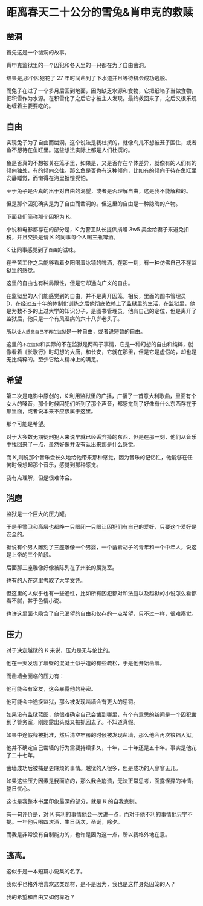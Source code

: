 # 距离春天二十公分的雪兔&肖申克的救赎

## 凿洞

首先这是一个凿洞的故事。<br>

肖申克监狱里的一个囚犯和冬天里的一只都在为了自由凿洞。<br>

结果是,那个囚犯花了 27 年时间凿到了下水道并且等待机会成功逃脱。<br>

而兔子在过了一个多月后回到地面，因为缺乏水源和食物，它把纸箱子当做食物，把积雪作为水源。在积雪化了之后它才被主人发现。最终救回来了，之后又很乐观地缠着主要要吃的。<br>

## 自由

实现兔子为了自由而凿洞，这个说法是我杜撰的，就像鸟儿不想被笼子围住，或者鱼不想待在鱼缸里。这些想法实际上都是人们杜撰的。<br>

鱼是否真的不想被关在笼子里，如果是，又是否存在个体差异，就像有的人们有的倾向独处，有的倾向交往。那么鱼是否也有这种倾向，比如有的倾向于待在鱼缸里安静睡觉，而懒得在海里担惊受怕。<br>

至于兔子是否真的出于对自由的渴望，或者是否理解自由，这是我不能解释的。<br>

但是那个囚犯确实是为了自由而凿洞的。但这里的自由是一种隐晦的产物。<br>

下面我们简称那个囚犯为 K。<br>

小说和电影都存在的部分是，K 为警卫队长提供捐赠 3w5 美金给妻子来避免扣税，并且交换是请 K 的同事每个人喝三瓶啤酒。<br>

K 让同事感觉到了`自由`的滋味。<br>

在辛苦工作之后能够看着夕阳喝着冰镇的啤酒，在那一刻，有一种仿佛自己不在监狱里的感觉。<br>

这里的自由也有种局限性，但是它却通向广义的自由。<br>

在监狱里的人们能感觉到的自由，并不是离开囚笼，相反，里面的图书管理员 D，在经过五十年的体制化训练之后他彻底依赖上了监狱里的生活，在监狱里，他是为数不多的上过大学的知识分子，是图书管理员，他有自己的定位，但是离开了监狱后，他只是一个有风湿病的六十八岁老头子。<br>

所以`让人感觉自己不再在监狱`是一种自由，或者说短暂的自由。<br>

这里的`不在监狱`和实际的不在监狱是两码子事情，它是一种幻想的自由和纯粹，就像看着《长歌行》时幻想的大唐，和长安，它就在那里，但是它是虚假的，却也是无比纯粹的。至少它给人精神上的满足。<br>

## 希望

第二次是电影中原创的，K 利用监狱里的广播，广播了一首意大利歌曲，里面有个女人的嗓音，那个时候囚犯们听到了那个声音，都感觉到了好像有什么东西存在于那里面，或者说本来不应该属于这里。<br>

那个可能是希望。<br>

对于大多数无期徒刑犯人来说早就已经丢弃掉的东西，但是在那一刻，他们从音乐中找回来了一点，虽然好像并没有认出来那是什么感觉。<br>

而 K,则说那个音乐会长久地给他带来那种感觉，因为音乐的记忆性，他能够在任何时候想起那个音乐，感觉到那种感觉。<br>

我有点理解，但是很难体会。<br>

## 消磨

监狱是一个巨大的压力罐。<br>

于是乎警卫和高层也都睁一只眼闭一只眼让囚犯们有自己的爱好，只要这个爱好是安全的。<br>

据说有个男人雕刻了三座雕像一个男婴，一个蓄着胡子的青年和一个中年人，说这是上帝的三个阶段。<br>

后面那三座雕像好像被陈列在了州长的展览室。<br>

也有的人在这里考取了大学文凭。<br>

但这里的人似乎也有一些通性，比如所有囚犯都对和法庭以及越狱的小说怎么看都看不腻，甚于色情小说。<br>

也许这里面也隐含了自己渴望的自由和仅存的一点希望，只不过一样，很难察觉。<br>

## 压力

对于决定越狱的 K 来说，压力是无与伦比的。<br>

他在一天发现了墙壁的混凝土似乎造的有些疏松，于是他开始凿墙。<br>

而凿墙会面临的压力有：<br>

他可能会有室友，这会暴露他的秘密。<br>

他可能会中途换监狱，那么被发现凿墙会有更大的惩罚。<br>

如果没有监狱蓝图，他很难确定自己会凿到哪里，有个有意思的新闻是一个囚犯凿到了警务室，刚刚露出头就又被抓回去了。不知道真假。<br>

如果中途假释被批准，然后清空牢房的时候被发现凿墙，那么他会再次锒铛入狱。<br>

他并不确定自己凿墙的行为需要持续多久，十年，二十年还是五十年。事实是他花了二十七年。<br>

凿墙成功后被捕是更麻烦的事情。越狱的人很多，但是成功的人寥寥无几。<br>

如果这些压力因素是我面临的，那么我会崩溃，无法正常思考，面露怪异的神情。整日忧心。<br>

这也是我整本书里印象最深的部分，就是 K 的自我克制。<br>

有一句评价是，对 K 有利的事情他会一次讲一点，而对于他不利的事情他只字不提。一年他只喝四次酒，生日两次，圣诞，除夕。<br>

而我是非常没有自制能力的，也许是因为这一点，所以我格外地在意。<br>

## 逃离。

这似乎是一本短篇小说集的名字。<br>

我似乎也格外地喜欢这类题材，是不是因为，我也是这样身处囚笼的人？<br>

我的希望和自由又如何靠近？<br>
